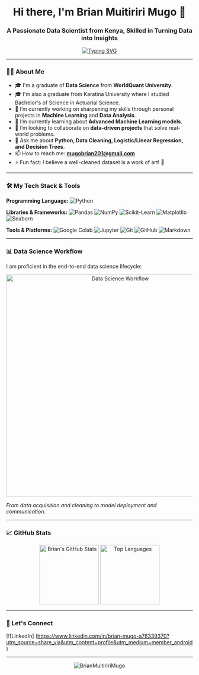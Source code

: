 <h1 align="center">Hi there, I'm Brian Muitiriri Mugo 👋</h1>
<h3 align="center">A Passionate Data Scientist from Kenya, Skilled in Turning Data into Insights</h3>

<p align="center">
  <a href="https://git.io/typing-svg"><img src="https://readme-typing-svg.demolab.com?font=Fira+Code&pause=1000&color=22F90F&center=true&vCenter=true&width=435&lines=Data+Scientist;Python+Developer;Machine+Learning+Enthusiast;Problem+Solver" alt="Typing SVG" /></a>
</p>

---

### 🧑‍💻 About Me

- 🎓 I'm a graduate of **Data Science** from **WorldQuant University**.
- 🎓 I'm also a graduate from Karatina University where I studied Bachelor's of Science in Actuarial Science.
- 🔭 I’m currently working on sharpening my skills through personal projects in **Machine Learning** and **Data Analysis**.
- 🌱 I’m currently learning about **Advanced Machine Learning models**.
- 👯 I’m looking to collaborate on **data-driven projects** that solve real-world problems.
- 💬 Ask me about **Python, Data Cleaning, Logistic/Linear Regression, and Decision Trees**.
- 📫 How to reach me: **mugobrian201@gmail.com**
- ⚡ Fun fact: I believe a well-cleaned dataset is a work of art! 🎨

---

### 🛠️ My Tech Stack & Tools

**Programming Language:**
![Python](https://img.shields.io/badge/Python-3776AB?style=for-the-badge&logo=python&logoColor=white)

**Libraries & Frameworks:**
![Pandas](https://img.shields.io/badge/Pandas-2C2D72?style=for-the-badge&logo=pandas&logoColor=white)
![NumPy](https://img.shields.io/badge/Numpy-777BB4?style=for-the-badge&logo=numpy&logoColor=white)
![Scikit-Learn](https://img.shields.io/badge/Scikit_Learn-FF9A00?style=for-the-badge&logo=scikit-learn&logoColor=white)
![Matplotlib](https://img.shields.io/badge/Matplotlib-%23ffffff.svg?style=for-the-badge&logo=Matplotlib&logoColor=black)
![Seaborn](https://img.shields.io/badge/Seaborn-3776AB?style=for-the-badge&logo=seaborn&logoColor=white)

**Tools & Platforms:**
![Google Colab](https://img.shields.io/badge/Google_Colab-F9AB00?style=for-the-badge&logo=google-colab&logoColor=white)
![Jupyter](https://img.shields.io/badge/Jupyter-F37626.svg?style=for-the-badge&logo=Jupyter&logoColor=white)
![Git](https://img.shields.io/badge/Git-F05032?style=for-the-badge&logo=git&logoColor=white)
![GitHub](https://img.shields.io/badge/GitHub-100000?style=for-the-badge&logo=github&logoColor=white)
![Markdown](https://img.shields.io/badge/Markdown-000000?style=for-the-badge&logo=markdown&logoColor=white)

---

### 📊 Data Science Workflow

I am proficient in the end-to-end data science lifecycle:

<p align="center">
  <img src="[https://github.com/user-attachments/assets/6a8d1c1d-8b8f-4c78-8c37-2b3a2c8c2faa](https://github.com/mugobrian201/portfolio)" alt="Data Science Workflow" width="600"/>
</p>

*From data acquisition and cleaning to model deployment and communication.*

---

### 📈 GitHub Stats

<p align="center">
  <img src="https://github-readme-stats.vercel.app/api?username=BrianMuitiririMugo&show_icons=true&theme=radical" alt="Brian's GitHub Stats" height="160"/>
  <img src="https://github-readme-stats.vercel.app/api/top-langs/?username=BrianMuitiririMugo&layout=compact&theme=radical" alt="Top Languages" height="160"/>
</p>

---

### 🔗 Let's Connect

[![LinkedIn] (https://www.linkedin.com/in/brian-mugo-a76339370?utm_source=share_via&utm_content=profile&utm_medium=member_android)

---

<p align="center"> 
  <img src="https://komarev.com/ghpvc/?username=BrianMuitiririMugo&label=Profile%20Views&color=0e75b6&style=flat" alt="BrianMuitiririMugo" /> 
</p>
